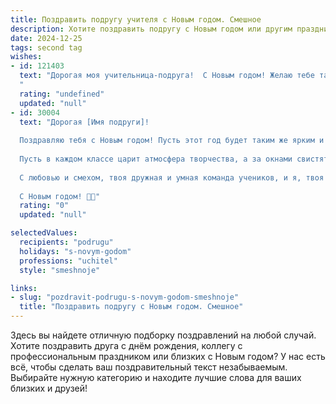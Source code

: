 ```yaml
---
title: Поздравить подругу учителя с Новым годом. Смешное
description: Хотите поздравить подругу с Новым годом или другим праздником? Наш ИИ создаст незабываемое поздравление, а вы обязательно выделитесь среди других.  
date: 2024-12-25
tags: second tag
wishes:
- id: 121403
  text: "Дорогая моя учительница-подруга!  С Новым годом! Желаю тебе таких каникул, чтобы даже самые строгие проверяющие не смогли найти в твоей работе никаких ошибок (кроме, разве что,  ошибки в пользу  дополнительных выходных и горы подарков!). Пусть в твоей жизни будет как можно меньше контрольных и как можно больше позитива, шампанского и… ну, хотя бы одного, но очень-очень классного ученика!  С Новым годом!
  "
  rating: "undefined"
  updated: "null"
- id: 30004
  text: "Дорогая [Имя подруги]!
  
  Поздравляю тебя с Новым годом! Пусть этот год будет таким же ярким и запоминающимся, как твои самые вдохновляющие уроки! Желаю тебе, чтобы твои ученики умели читать мысли, решать задачи на раз-два и запоминали все, что ты им говоришь… даже если это были только правила поведения!
  
  Пусть в каждом классе царит атмосфера творчества, а за окнами свистят снежинки, не оставляя тебе шансов задуматься о контрольных и кондициях! Пусть твой отпуск будет так же долгим, как список домашних заданий, а праздничный стол — таким же богатым, как ваши задания на перемене!
  
  С любовью и смехом, твоя дружная и умная команда учеников, и я, твоя подруга, желаю тебе искренних улыбок, радостных моментов и незабываемых шуток в новом году!
  
  С Новым годом! 🎉✨"
  rating: "0"
  updated: "null"

selectedValues:
  recipients: "podrugu"
  holidays: "s-novym-godom"
  professions: "uchitel"
  style: "smeshnoje"

links:
- slug: "pozdravit-podrugu-s-novym-godom-smeshnoje"
  title: "Поздравить подругу с Новым годом. Смешное"
---
```


Здесь вы найдете отличную подборку поздравлений на любой случай. 
Хотите поздравить друга с днём рождения, коллегу с профессиональным праздником или близких с Новым годом? У нас есть всё, чтобы сделать ваш поздравительный текст незабываемым. Выбирайте нужную категорию и находите лучшие слова для ваших близких и друзей!
